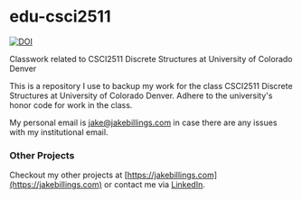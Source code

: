 # edu-csci2511 #

[![DOI](https://zenodo.org/badge/104122814.svg)](https://zenodo.org/badge/latestdoi/104122814)

Classwork related to CSCI2511 Discrete Structures at University of Colorado Denver

This is a repository I use to backup my work for the class CSCI2511 Discrete Structures at University of Colorado Denver. Adhere to the university's honor code for work in the class.

My personal email is [jake@jakebillings.com](mailto:jake@jakebillings.com) in case there are any issues with my institutional email.

### Other Projects ###
Checkout my other projects at [https://jakebillings.com](https://jakebillings.com) or contact me via [LinkedIn](https://www.linkedin.com/in/jake-billings/).
